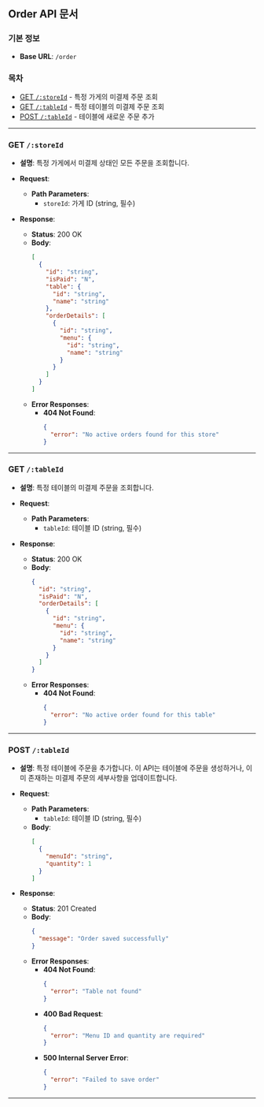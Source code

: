 ## Order API 문서

### 기본 정보
- **Base URL**: `/order`

### 목차
- [GET `/:storeId`](#get-storeid) - 특정 가게의 미결제 주문 조회
- [GET `/:tableId`](#get-tableid) - 특정 테이블의 미결제 주문 조회
- [POST `/:tableId`](#post-tableid) - 테이블에 새로운 주문 추가

---

### GET `/:storeId`
- **설명**: 특정 가게에서 미결제 상태인 모든 주문을 조회합니다.

- **Request**:
  - **Path Parameters**:
    - `storeId`: 가게 ID (string, 필수)
  
- **Response**:
  - **Status**: 200 OK
  - **Body**:
    ```json
    [
      {
        "id": "string",
        "isPaid": "N",
        "table": {
          "id": "string",
          "name": "string"
        },
        "orderDetails": [
          {
            "id": "string",
            "menu": {
              "id": "string",
              "name": "string"
            }
          }
        ]
      }
    ]
    ```
  - **Error Responses**:
    - **404 Not Found**:
      ```json
      {
        "error": "No active orders found for this store"
      }
      ```

---

### GET `/:tableId`
- **설명**: 특정 테이블의 미결제 주문을 조회합니다.

- **Request**:
  - **Path Parameters**:
    - `tableId`: 테이블 ID (string, 필수)
  
- **Response**:
  - **Status**: 200 OK
  - **Body**:
    ```json
    {
      "id": "string",
      "isPaid": "N",
      "orderDetails": [
        {
          "id": "string",
          "menu": {
            "id": "string",
            "name": "string"
          }
        }
      ]
    }
    ```
  - **Error Responses**:
    - **404 Not Found**:
      ```json
      {
        "error": "No active order found for this table"
      }
      ```

---

### POST `/:tableId`
- **설명**: 특정 테이블에 주문을 추가합니다. 이 API는 테이블에 주문을 생성하거나, 이미 존재하는 미결제 주문의 세부사항을 업데이트합니다.

- **Request**:
  - **Path Parameters**:
    - `tableId`: 테이블 ID (string, 필수)
  - **Body**:
    ```json
    [
      {
        "menuId": "string",
        "quantity": 1
      }
    ]
    ```

- **Response**:
  - **Status**: 201 Created
  - **Body**:
    ```json
    {
      "message": "Order saved successfully"
    }
    ```
  - **Error Responses**:
    - **404 Not Found**:
      ```json
      {
        "error": "Table not found"
      }
      ```
    - **400 Bad Request**:
      ```json
      {
        "error": "Menu ID and quantity are required"
      }
      ```
    - **500 Internal Server Error**:
      ```json
      {
        "error": "Failed to save order"
      }
      ```

---
